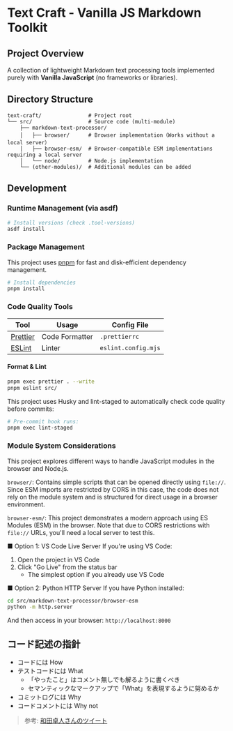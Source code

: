 # Text Craft - Vanilla JS Markdown Toolkit

## Project Overview

A collection of lightweight Markdown text processing tools implemented purely with **Vanilla JavaScript** (no frameworks or libraries).

## Directory Structure

```text
text-craft/               # Project root
└── src/                  # Source code (multi-module)
    ├── markdown-text-processor/
    │   ├── browser/      # Browser implementation（Works without a local server）
    │   ├── browser-esm/  # Browser-compatible ESM implementations requiring a local server
    │   └── node/         # Node.js implementation
    └── (other-modules)/  # Additional modules can be added
```

## Development

### Runtime Management (via asdf)

```sh
# Install versions (check .tool-versions)
asdf install
```

### Package Management

This project uses [pnpm](https://pnpm.io/) for fast and disk-efficient dependency management.

```sh
# Install dependencies
pnpm install
```

### Code Quality Tools

| Tool                             | Usage          | Config File         |
| -------------------------------- | -------------- | ------------------- |
| [Prettier](https://prettier.io/) | Code Formatter | `.prettierrc`       |
| [ESLint](https://eslint.org/)    | Linter         | `eslint.config.mjs` |

#### Format & Lint

```sh
pnpm exec prettier . --write
pnpm eslint src/
```

This project uses Husky and lint-staged to automatically check code quality before commits:

```sh
# Pre-commit hook runs:
pnpm exec lint-staged
```

### Module System Considerations

This project explores different ways to handle JavaScript modules in the browser and Node.js.

`browser/`: Contains simple scripts that can be opened directly using `file://`. Since ESM imports are restricted by CORS in this case, the code does not rely on the module system and is structured for direct usage in a browser environment.

`browser-esm/`: This project demonstrates a modern approach using ES Modules (ESM) in the browser. Note that due to CORS restrictions with `file://` URLs, you'll need a local server to test this.

■ Option 1: VS Code Live Server
If you're using VS Code:

1. Open the project in VS Code
2. Click "Go Live" from the status bar
   - The simplest option if you already use VS Code

■ Option 2: Python HTTP Server
If you have Python installed:

```sh
cd src/markdown-text-processor/browser-esm
python -m http.server
```

And then access in your browser:
`http://localhost:8000`

## コード記述の指針

- コードには How
- テストコードには What
  - 「やったこと」はコメント無しでも解るように書くべき
  - セマンティックなマークアップで「What」を表現するように努めるか
- コミットログには Why
- コードコメントには Why not

> 参考: [和田卓人さんのツイート](https://x.com/t_wada/status/904916106153828352)
